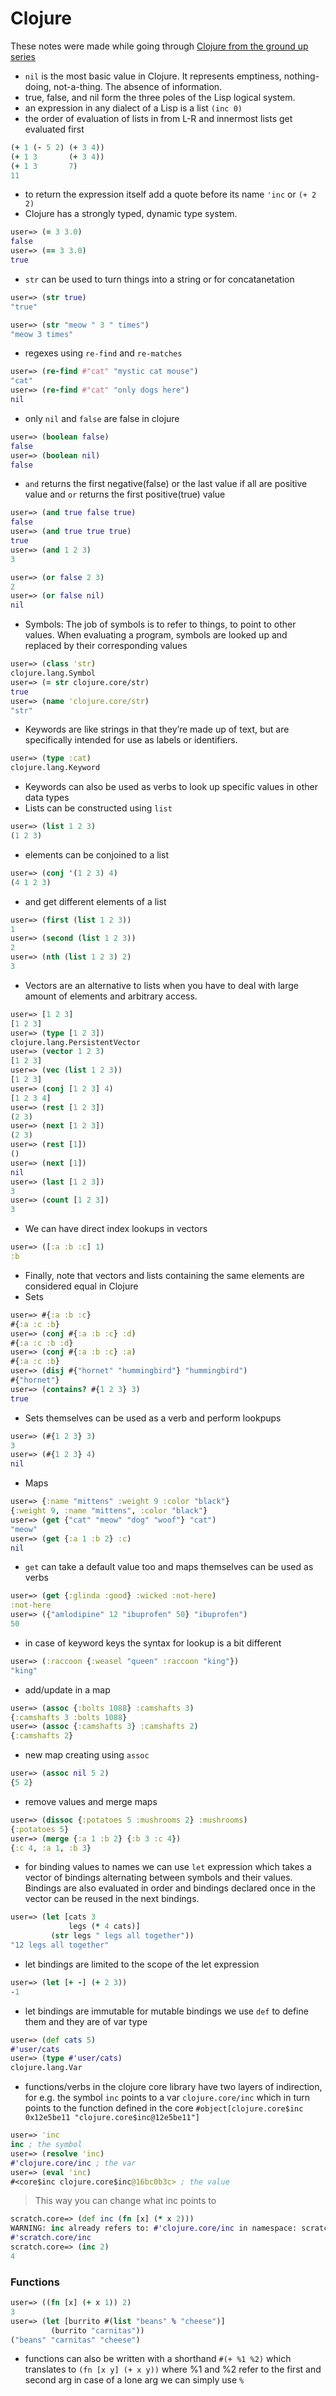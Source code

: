 # Clojure

These notes were made while going through [Clojure from the ground up series](https://aphyr.com/posts/301-clojure-from-the-ground-up-welcome)

- `nil` is the most basic value in Clojure. It represents emptiness, nothing-doing, not-a-thing. The absence of information.
- true, false, and nil form the three poles of the Lisp logical system.
- an expression in any dialect of a Lisp is a list `(inc 0)`
- the order of evaluation of lists in from L-R and innermost lists get evaluated first
```clojure
(+ 1 (- 5 2) (+ 3 4))
(+ 1 3       (+ 3 4))
(+ 1 3       7)
11
```
- to return the expression itself add a quote before its name `'inc` or `(+ 2 2)`
- Clojure has a strongly typed, dynamic type system.

```clojure
user=> (= 3 3.0)
false
user=> (== 3 3.0)
true
```

- `str` can be used to turn things into a string or for concatanetation
```clojure
user=> (str true)
"true"

user=> (str "meow " 3 " times")
"meow 3 times"

```
- regexes using `re-find` and `re-matches`
```clojure
user=> (re-find #"cat" "mystic cat mouse")
"cat"
user=> (re-find #"cat" "only dogs here")
nil
```
- only `nil` and `false` are false in clojure

```clojure
user=> (boolean false)
false
user=> (boolean nil)
false
```
- `and` returns the first negative(false) or the last value if all are positive value and `or` returns the first positive(true) value

```clojure
user=> (and true false true)
false
user=> (and true true true)
true
user=> (and 1 2 3)
3

user=> (or false 2 3)
2
user=> (or false nil)
nil
```

- Symbols: The job of symbols is to refer to things, to point to other values. When evaluating a program, symbols are looked up and replaced by their corresponding values
```clojure
user=> (class 'str)
clojure.lang.Symbol
user=> (= str clojure.core/str)
true
user=> (name 'clojure.core/str)
"str"
```
- Keywords are like strings in that they’re made up of text, but are specifically intended for use as labels or identifiers.
```clojure
user=> (type :cat)
clojure.lang.Keyword
```
- Keywords can also be used as verbs to look up specific values in other data types
- Lists can be constructed using `list`
```clojure
user=> (list 1 2 3)
(1 2 3)
```

- elements can be conjoined to a list

```clojure
user=> (conj '(1 2 3) 4)
(4 1 2 3)
```

- and get different elements of a list

```clojure
user=> (first (list 1 2 3))
1
user=> (second (list 1 2 3))
2
user=> (nth (list 1 2 3) 2)
3
```
- Vectors are an alternative to lists when you have to deal with large amount of elements and arbitrary access.
```clojure
user=> [1 2 3]
[1 2 3]
user=> (type [1 2 3])
clojure.lang.PersistentVector
user=> (vector 1 2 3)
[1 2 3]
user=> (vec (list 1 2 3))
[1 2 3]
user=> (conj [1 2 3] 4)
[1 2 3 4]
user=> (rest [1 2 3])
(2 3)
user=> (next [1 2 3])
(2 3)
user=> (rest [1])
()
user=> (next [1])
nil
user=> (last [1 2 3])
3
user=> (count [1 2 3])
3
```
- We can have direct index lookups in vectors
```clojure
user=> ([:a :b :c] 1)
:b
```
- Finally, note that vectors and lists containing the same elements are considered equal in Clojure
- Sets
```clojure
user=> #{:a :b :c}
#{:a :c :b}
user=> (conj #{:a :b :c} :d)
#{:a :c :b :d}
user=> (conj #{:a :b :c} :a)
#{:a :c :b}
user=> (disj #{"hornet" "hummingbird"} "hummingbird")
#{"hornet"}
user=> (contains? #{1 2 3} 3)
true
```
- Sets themselves can be used as a verb and perform lookpups
```clojure
user=> (#{1 2 3} 3)
3
user=> (#{1 2 3} 4)
nil
```
- Maps
```clojure
user=> {:name "mittens" :weight 9 :color "black"}
{:weight 9, :name "mittens", :color "black"}
user=> (get {"cat" "meow" "dog" "woof"} "cat")
"meow"
user=> (get {:a 1 :b 2} :c)
nil
```
- `get` can take a default value too and maps themselves can be used as verbs
```clojure
user=> (get {:glinda :good} :wicked :not-here)
:not-here
user=> ({"amlodipine" 12 "ibuprofen" 50} "ibuprofen")
50
```
- in case of keyword keys the syntax for lookup is a bit different
```clojure
user=> (:raccoon {:weasel "queen" :raccoon "king"})
"king"
```
- add/update in a map
```clojure
user=> (assoc {:bolts 1088} :camshafts 3)
{:camshafts 3 :bolts 1088}
user=> (assoc {:camshafts 3} :camshafts 2)
{:camshafts 2}
```
- new map creating using `assoc`
```clojure
user=> (assoc nil 5 2)
{5 2}
```
- remove values and merge maps
```clojure
user=> (dissoc {:potatoes 5 :mushrooms 2} :mushrooms)
{:potatoes 5}
user=> (merge {:a 1 :b 2} {:b 3 :c 4})
{:c 4, :a 1, :b 3}
```

- for binding values to names we can use `let` expression which takes a vector of bindings alternating between symbols and their values. Bindings are also evaluated in order
and bindings declared once in the vector can be reused in the next bindings.
```clojure
user=> (let [cats 3
             legs (* 4 cats)]
         (str legs " legs all together"))
"12 legs all together"

```
- let bindings are limited to the scope of the let expression
```clojure
user=> (let [+ -] (+ 2 3))
-1
```
- let bindings are immutable for mutable bindings we use `def` to define them and they are of var type
```clojure
user=> (def cats 5)
#'user/cats
user=> (type #'user/cats)
clojure.lang.Var
```
- functions/verbs in the clojure core library have two layers of indirection, for e.g. the symbol `inc` points to a var `clojure.core/inc` which in turn points to the function defined in the core `#object[clojure.core$inc 0x12e5be11 "clojure.core$inc@12e5be11"]`
```clojure
user=> 'inc
inc ; the symbol
user=> (resolve 'inc)
#'clojure.core/inc ; the var
user=> (eval 'inc)
#<core$inc clojure.core$inc@16bc0b3c> ; the value
```

> This way you can change what inc points to
```clojure
scratch.core=> (def inc (fn [x] (* x 2)))
WARNING: inc already refers to: #'clojure.core/inc in namespace: scratch.core, being replaced by: #'scratch.core/inc
#'scratch.core/inc
scratch.core=> (inc 2)
4
```

### Functions
```clojure
user=> ((fn [x] (+ x 1)) 2)
3
user=> (let [burrito #(list "beans" % "cheese")]
         (burrito "carnitas"))
("beans" "carnitas" "cheese")
```

- functions can also be written with a shorthand `#(+ %1 %2)` which translates to `(fn [x y] (+ x y))` where %1 and %2 refer to the first and second arg in case of a lone arg we can simply use `%`
